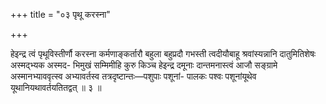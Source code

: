 +++
title = "०३ पृथू करस्ना"

+++

हेइन्द्र त्वं पृथूविस्तीर्णौ करस्ना कर्मणाङ्कर्तारौ बहुला बहुप्रदौ गभस्ती त्वदीयौबाहू श्रवांस्यन्नानि दातुमितिशेषः अस्मद्भ्यक अस्मद- भिमुखं सम्मिमीहि कुरु किञ्च हेइन्द्र दमूनाः दान्तमनास्त्वं आजौ सङ्ग्रामे अस्मानभ्याववृत्स्व अभ्यावर्तस्व तत्रदृष्टान्तः—पशुपाः पशूनां- पालकः पश्वः पशूनांयूथेव यूथानियथावर्तयतितद्वत् ॥ ३ ॥